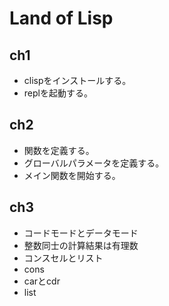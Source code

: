 # Land of Lisp

## ch1

- clispをインストールする。
- replを起動する。

## ch2

- 関数を定義する。
- グローバルパラメータを定義する。
- メイン関数を開始する。

## ch3

- コードモードとデータモード
- 整数同士の計算結果は有理数
- コンスセルとリスト
- cons
- carとcdr
- list